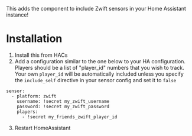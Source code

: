 This adds the component to include Zwift sensors in your Home Assistant instance!

Installation
===

1. Install this from HACs
2. Add a configuration similar to the one below to your HA configuration. Players should be a list of "player_id" numbers that you wish to track. Your own `player_id` will be automatically included unless you specify the `include_self` directive in your sensor config and set it to `false`

```
sensor:
  - platform: zwift
    username: !secret my_zwift_username
    password: !secret my_zwift_password
    players:
      - !secret my_friends_zwift_player_id
```

3. Restart HomeAssistant
